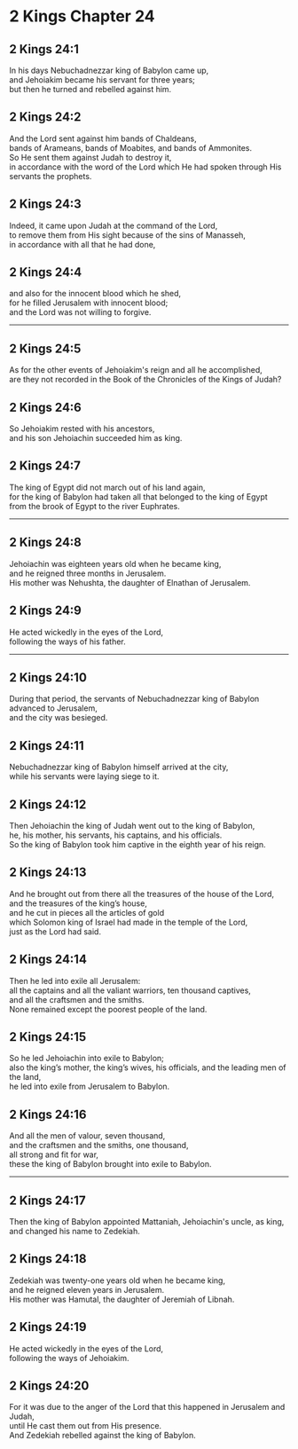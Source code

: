 # 2 Kings Chapter 24

## 2 Kings 24:1

In his days Nebuchadnezzar king of Babylon came up,  
and Jehoiakim became his servant for three years;  
but then he turned and rebelled against him.

## 2 Kings 24:2

And the Lord sent against him bands of Chaldeans,  
bands of Arameans, bands of Moabites, and bands of Ammonites.  
So He sent them against Judah to destroy it,  
in accordance with the word of the Lord which He had spoken through His servants the prophets.

## 2 Kings 24:3

Indeed, it came upon Judah at the command of the Lord,  
to remove them from His sight because of the sins of Manasseh,  
in accordance with all that he had done,

## 2 Kings 24:4

and also for the innocent blood which he shed,  
for he filled Jerusalem with innocent blood;  
and the Lord was not willing to forgive.

---

## 2 Kings 24:5

As for the other events of Jehoiakim's reign and all he accomplished,  
are they not recorded in the Book of the Chronicles of the Kings of Judah?

## 2 Kings 24:6

So Jehoiakim rested with his ancestors,  
and his son Jehoiachin succeeded him as king.

## 2 Kings 24:7

The king of Egypt did not march out of his land again,  
for the king of Babylon had taken all that belonged to the king of Egypt  
from the brook of Egypt to the river Euphrates.

---

## 2 Kings 24:8

Jehoiachin was eighteen years old when he became king,  
and he reigned three months in Jerusalem.  
His mother was Nehushta, the daughter of Elnathan of Jerusalem.

## 2 Kings 24:9

He acted wickedly in the eyes of the Lord,  
following the ways of his father.

---

## 2 Kings 24:10

During that period, the servants of Nebuchadnezzar king of Babylon advanced to Jerusalem,  
and the city was besieged.

## 2 Kings 24:11

Nebuchadnezzar king of Babylon himself arrived at the city,  
while his servants were laying siege to it.

## 2 Kings 24:12

Then Jehoiachin the king of Judah went out to the king of Babylon,  
he, his mother, his servants, his captains, and his officials.  
So the king of Babylon took him captive in the eighth year of his reign.

## 2 Kings 24:13

And he brought out from there all the treasures of the house of the Lord,  
and the treasures of the king’s house,  
and he cut in pieces all the articles of gold  
which Solomon king of Israel had made in the temple of the Lord,  
just as the Lord had said.

## 2 Kings 24:14

Then he led into exile all Jerusalem:  
all the captains and all the valiant warriors, ten thousand captives,  
and all the craftsmen and the smiths.  
None remained except the poorest people of the land.

## 2 Kings 24:15

So he led Jehoiachin into exile to Babylon;  
also the king’s mother, the king’s wives, his officials, and the leading men of the land,  
he led into exile from Jerusalem to Babylon.

## 2 Kings 24:16

And all the men of valour, seven thousand,  
and the craftsmen and the smiths, one thousand,  
all strong and fit for war,  
these the king of Babylon brought into exile to Babylon.

---

## 2 Kings 24:17

Then the king of Babylon appointed Mattaniah, Jehoiachin's uncle, as king,  
and changed his name to Zedekiah.

## 2 Kings 24:18

Zedekiah was twenty-one years old when he became king,  
and he reigned eleven years in Jerusalem.  
His mother was Hamutal, the daughter of Jeremiah of Libnah.

## 2 Kings 24:19

He acted wickedly in the eyes of the Lord,  
following the ways of Jehoiakim.

## 2 Kings 24:20

For it was due to the anger of the Lord that this happened in Jerusalem and Judah,  
until He cast them out from His presence.  
And Zedekiah rebelled against the king of Babylon.
